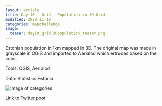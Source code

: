 ```yaml
---
layout: article
title: Day 10 - Grid - Population in 3D Grid
modified: 2020-11-10
categories: mapchallenge
image:
  teaser: day10_grid_3Dpopulation_teaser.png
---
```


Estonian population in 1km mapped in 3D. The original map was made in grayscale in QGIS and imported to Aerialod which ertrudes based on the color.

Tools: QGIS, Aerialod

Data: Statistics Estonia

![image of categories](../../images/day10_grid_3Dpopulation.png)

[Link to Twitter post](https://twitter.com/evelynuuemaa/status/1326058780463935488)
